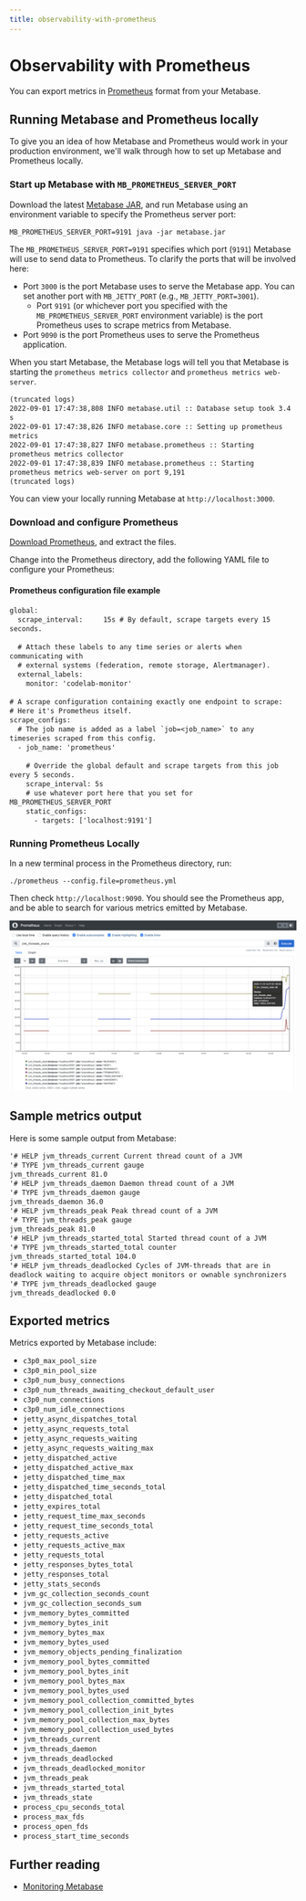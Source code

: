 ```yaml
---
title: observability-with-prometheus
---
```


# Observability with Prometheus

You can export metrics in [Prometheus](https://prometheus.io/) format from your Metabase.

## Running Metabase and Prometheus locally

To give you an idea of how Metabase and Prometheus would work in your production environment, we'll walk through how to set up Metabase and Prometheus locally.

### Start up Metabase with `MB_PROMETHEUS_SERVER_PORT`

Download the latest [Metabase JAR](https://www.metabase.com/start/oss/), and run Metabase using an environment variable to specify the Prometheus server port:

```
MB_PROMETHEUS_SERVER_PORT=9191 java -jar metabase.jar
```

The `MB_PROMETHEUS_SERVER_PORT=9191` specifies which port (`9191`) Metabase will use to send data to Prometheus. To clarify the ports that will be involved here:

- Port `3000` is the port Metabase uses to serve the Metabase app. You can set another port with `MB_JETTY_PORT` (e.g., `MB_JETTY_PORT=3001`).
  - Port `9191` (or whichever port you specified with the `MB_PROMETHEUS_SERVER_PORT` environment variable) is the port Prometheus uses to scrape metrics from Metabase.
- Port `9090` is the port Prometheus uses to serve the Prometheus application.

When you start Metabase, the Metabase logs will tell you that Metabase is starting the `prometheus metrics collector` and `prometheus metrics web-server`.

```
(truncated logs)
2022-09-01 17:47:38,808 INFO metabase.util :: Database setup took 3.4 s
2022-09-01 17:47:38,826 INFO metabase.core :: Setting up prometheus metrics
2022-09-01 17:47:38,827 INFO metabase.prometheus :: Starting prometheus metrics collector
2022-09-01 17:47:38,839 INFO metabase.prometheus :: Starting prometheus metrics web-server on port 9,191
(truncated logs)
```

You can view your locally running Metabase at `http://localhost:3000`.

### Download and configure Prometheus

[Download Prometheus](https://prometheus.io/download), and extract the files.

Change into the Prometheus directory, add the following YAML file to configure your Prometheus:

#### Prometheus configuration file example

```
global:
  scrape_interval:     15s # By default, scrape targets every 15 seconds.

  # Attach these labels to any time series or alerts when communicating with
  # external systems (federation, remote storage, Alertmanager).
  external_labels:
    monitor: 'codelab-monitor'

# A scrape configuration containing exactly one endpoint to scrape:
# Here it's Prometheus itself.
scrape_configs:
  # The job name is added as a label `job=<job_name>` to any timeseries scraped from this config.
  - job_name: 'prometheus'

    # Override the global default and scrape targets from this job every 5 seconds.
    scrape_interval: 5s
    # use whatever port here that you set for MB_PROMETHEUS_SERVER_PORT
    static_configs:
      - targets: ['localhost:9191']
```

### Running Prometheus Locally

In a new terminal process in the Prometheus directory, run:

```
./prometheus --config.file=prometheus.yml
```

Then check `http://localhost:9090`. You should see the Prometheus app, and be able to search for various metrics emitted by Metabase.

![Prometheus page showing `jvm_thread_state` graph](./images/prometheus.png)

## Sample metrics output

Here is some sample output from Metabase:

```
'# HELP jvm_threads_current Current thread count of a JVM
'# TYPE jvm_threads_current gauge
jvm_threads_current 81.0
'# HELP jvm_threads_daemon Daemon thread count of a JVM
'# TYPE jvm_threads_daemon gauge
jvm_threads_daemon 36.0
'# HELP jvm_threads_peak Peak thread count of a JVM
'# TYPE jvm_threads_peak gauge
jvm_threads_peak 81.0
'# HELP jvm_threads_started_total Started thread count of a JVM
'# TYPE jvm_threads_started_total counter
jvm_threads_started_total 104.0
'# HELP jvm_threads_deadlocked Cycles of JVM-threads that are in deadlock waiting to acquire object monitors or ownable synchronizers
'# TYPE jvm_threads_deadlocked gauge
jvm_threads_deadlocked 0.0
```

## Exported metrics

Metrics exported by Metabase include:

- `c3p0_max_pool_size`
- `c3p0_min_pool_size`
- `c3p0_num_busy_connections`
- `c3p0_num_threads_awaiting_checkout_default_user`
- `c3p0_num_connections`
- `c3p0_num_idle_connections`
- `jetty_async_dispatches_total`
- `jetty_async_requests_total`
- `jetty_async_requests_waiting`
- `jetty_async_requests_waiting_max`
- `jetty_dispatched_active`
- `jetty_dispatched_active_max`
- `jetty_dispatched_time_max`
- `jetty_dispatched_time_seconds_total`
- `jetty_dispatched_total`
- `jetty_expires_total`
- `jetty_request_time_max_seconds`
- `jetty_request_time_seconds_total`
- `jetty_requests_active`
- `jetty_requests_active_max`
- `jetty_requests_total`
- `jetty_responses_bytes_total`
- `jetty_responses_total`
- `jetty_stats_seconds`
- `jvm_gc_collection_seconds_count`
- `jvm_gc_collection_seconds_sum`
- `jvm_memory_bytes_committed`
- `jvm_memory_bytes_init`
- `jvm_memory_bytes_max`
- `jvm_memory_bytes_used`
- `jvm_memory_objects_pending_finalization`
- `jvm_memory_pool_bytes_committed`
- `jvm_memory_pool_bytes_init`
- `jvm_memory_pool_bytes_max`
- `jvm_memory_pool_bytes_used`
- `jvm_memory_pool_collection_committed_bytes`
- `jvm_memory_pool_collection_init_bytes`
- `jvm_memory_pool_collection_max_bytes`
- `jvm_memory_pool_collection_used_bytes`
- `jvm_threads_current`
- `jvm_threads_daemon`
- `jvm_threads_deadlocked`
- `jvm_threads_deadlocked_monitor`
- `jvm_threads_peak`
- `jvm_threads_started_total`
- `jvm_threads_state`
- `process_cpu_seconds_total`
- `process_max_fds`
- `process_open_fds`
- `process_start_time_seconds`


## Further reading

- [Monitoring Metabase](./monitoring-metabase.md)
